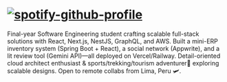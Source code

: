 # [![spotify-github-profile](https://spotify-github-profile.kittinanx.com/api/view?uid=v3c95tfczazkz9wqsttgv6vm7&cover_image=true&theme=natemoo-re&show_offline=false&background_color=121212&interchange=false&bar_color=0055ff&bar_color_cover=false)](https://github.com/kittinan/spotify-github-profile)

Final-year Software Engineering student crafting scalable full-stack solutions with React, Next.js, NestJS, GraphQL, and AWS. Built a mini-ERP inventory system (Spring Boot + React), a social network (Appwrite), and a lit review tool (Gemini API)—all deployed on Vercel/Railway. Detail-oriented cloud architect enthusiast & sports/trekking/tourism adventurer🤘 exploring scalable designs. Open to remote collabs from Lima, Peru 🛩️.

